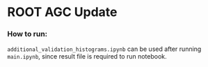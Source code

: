 # ROOT AGC Update

### How to run:
`additional_validation_histograms.ipynb` can be used after running `main.ipynb`, since result file is required to run notebook.
